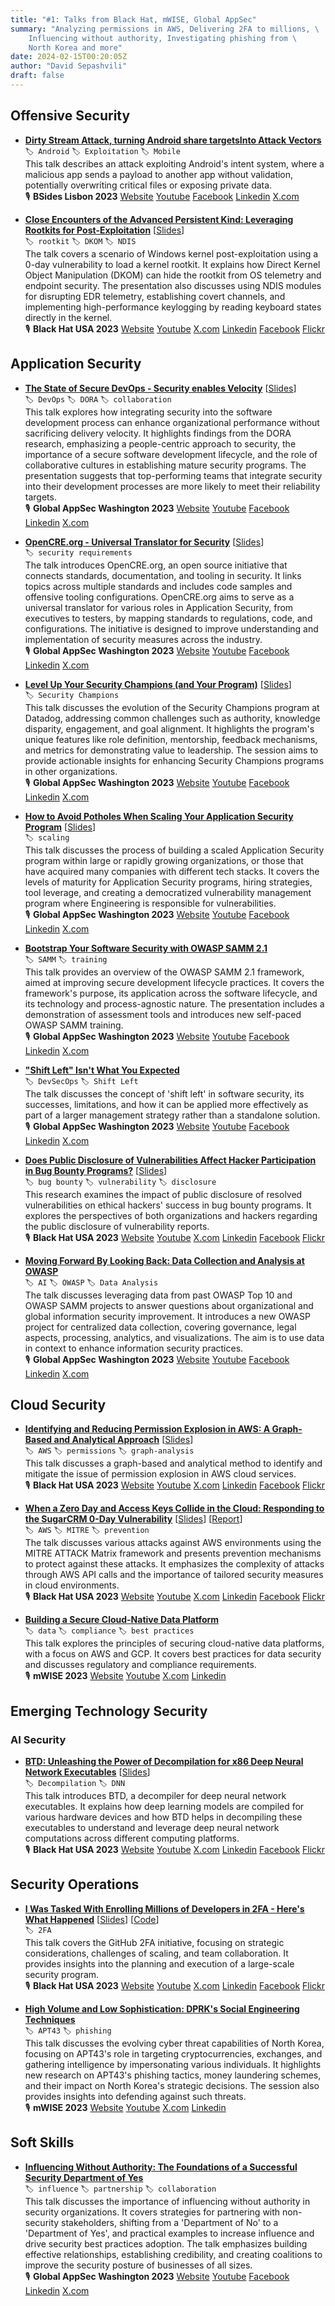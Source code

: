 ```yaml
---
title: "#1: Talks from Black Hat, mWISE, Global AppSec"
summary: "Analyzing permissions in AWS, Delivering 2FA to millions, \
    Influencing without authority, Investigating phishing from \
    North Korea and more"
date: 2024-02-15T00:20:05Z
author: "David Sepashvili"
draft: false
---
```


## Offensive Security
- [**Dirty Stream Attack, turning Android share targetsInto Attack Vectors**](https://www.youtube.com/watch?v=5QsHrAQC3OQ)    
`🏷️ Android`  `🏷️ Exploitation`  `🏷️ Mobile`  
This talk describes an attack exploiting Android's intent system, where a malicious app sends a payload to another app without validation, potentially overwriting critical files or exposing private data.  
🎙️  **BSides Lisbon 2023** [Website](https://bsideslisbon.org) [Youtube](https://www.youtube.com/playlist?list=PLbuNP88_wbNzLYSSF-3ZpUj3NEXaFrHkO) [Facebook](https://www.facebook.com/Bsideslisbon)  [Linkedin](https://www.linkedin.com/company/bsideslisbon)  [X.com](https://x.com/Bsideslisbon)    

- [**Close Encounters of the Advanced Persistent Kind: Leveraging Rootkits for Post-Exploitation**](https://www.youtube.com/watch?v=t7Rx3crobZU)  \[[Slides](https://i.blackhat.com/BH-US-23/Presentations/US-23-Palmiotti-Boonen-Close-Encounters.pdf)\]    
`🏷️ rootkit`  `🏷️ DKOM`  `🏷️ NDIS`  
The talk covers a scenario of Windows kernel post-exploitation using a 0-day vulnerability to load a kernel rootkit. It explains how Direct Kernel Object Manipulation (DKOM) can hide the rootkit from OS telemetry and endpoint security. The presentation also discusses using NDIS modules for disrupting EDR telemetry, establishing covert channels, and implementing high-performance keylogging by reading keyboard states directly in the kernel.  
🎙️  **Black Hat USA 2023** [Website](https://www.blackhat.com) [Youtube](https://www.youtube.com/playlist?list=PLH15HpR5qRsWalnnt-9eYELxbEcYBPB6I) [X.com](https://x.com/BlackHatEvents)  [Linkedin](https://www.linkedin.com/in/black-hat-official-4b222772)  [Facebook](https://facebook.com/Black-Hat-Events-107691635153)  [Flickr](https://flickr.com/photos/blackhatevents)    

## Application Security
- [**The State of Secure DevOps - Security enables Velocity**](https://www.youtube.com/watch?v=bV2xZPBTcBo)  \[[Slides](https://static.sched.com/hosted_files/owasp2023globalappsecwashin/4b/Final_The%20State%20of%20DevOps%20-%20Security%20Enables%20Velocity%20-%20AppsecUS.pdf)\]    
`🏷️ DevOps`  `🏷️ DORA`  `🏷️ collaboration`  
This talk explores how integrating security into the software development process can enhance organizational performance without sacrificing delivery velocity. It highlights findings from the DORA research, emphasizing a people-centric approach to security, the importance of a secure software development lifecycle, and the role of collaborative cultures in establishing mature security programs. The presentation suggests that top-performing teams that integrate security into their development processes are more likely to meet their reliability targets.  
🎙️  **Global AppSec Washington 2023** [Website](https://owasp.org) [Youtube](https://www.youtube.com/channel/UCe8j61ABYDuPTdtjItD2veA) [Facebook](https://www.facebook.com/groups/owaspfoundation)  [Linkedin](https://www.linkedin.com/company/owasp/)  [X.com](https://x.com/owasp)    

- [**OpenCRE.org - Universal Translator for Security**](https://www.youtube.com/watch?v=SPC8NATkxqo)  \[[Slides](https://static.sched.com/hosted_files/owasp2023globalappsecwashin/7c/2023OpenCRE-at-WashingtonDC.pdf)\]    
`🏷️ security requirements`  
The talk introduces OpenCRE.org, an open source initiative that connects standards, documentation, and tooling in security. It links topics across multiple standards and includes code samples and offensive tooling configurations. OpenCRE.org aims to serve as a universal translator for various roles in Application Security, from executives to testers, by mapping standards to regulations, code, and configurations. The initiative is designed to improve understanding and implementation of security measures across the industry.  
🎙️  **Global AppSec Washington 2023** [Website](https://owasp.org) [Youtube](https://www.youtube.com/channel/UCe8j61ABYDuPTdtjItD2veA) [Facebook](https://www.facebook.com/groups/owaspfoundation)  [Linkedin](https://www.linkedin.com/company/owasp/)  [X.com](https://x.com/owasp)    

- [**Level Up Your Security Champions (and Your Program)**](https://www.youtube.com/watch?v=7gmA9Wthv8Y)  \[[Slides](https://static.sched.com/hosted_files/owasp2023globalappsecwashin/d9/Chuck%20Willis%20-%202023%20OWASP%20AppSec%20DC%20-%20Level%20Up%20Your%20Security%20Champions%20%28and%20Your%20Program%29.pdf)\]    
`🏷️ Security Champions`  
This talk discusses the evolution of the Security Champions program at Datadog, addressing common challenges such as authority, knowledge disparity, engagement, and goal alignment. It highlights the program's unique features like role definition, mentorship, feedback mechanisms, and metrics for demonstrating value to leadership. The session aims to provide actionable insights for enhancing Security Champions programs in other organizations.  
🎙️  **Global AppSec Washington 2023** [Website](https://owasp.org) [Youtube](https://www.youtube.com/channel/UCe8j61ABYDuPTdtjItD2veA) [Facebook](https://www.facebook.com/groups/owaspfoundation)  [Linkedin](https://www.linkedin.com/company/owasp/)  [X.com](https://x.com/owasp)    

- [**How to Avoid Potholes When Scaling Your Application Security Program**](https://www.youtube.com/watch?v=lHRlNG-z1x8)  \[[Slides](https://static.sched.com/hosted_files/owasp2023globalappsecwashin/92/2023-10%20-%20Global%20AppSec%20-%20Building%20a%20Scaled%20Application%20Security%20Program.pdf)\]    
`🏷️ scaling`  
This talk discusses the process of building a scaled Application Security program within large or rapidly growing organizations, or those that have acquired many companies with different tech stacks. It covers the levels of maturity for Application Security programs, hiring strategies, tool leverage, and creating a democratized vulnerability management program where Engineering is responsible for vulnerabilities.  
🎙️  **Global AppSec Washington 2023** [Website](https://owasp.org) [Youtube](https://www.youtube.com/channel/UCe8j61ABYDuPTdtjItD2veA) [Facebook](https://www.facebook.com/groups/owaspfoundation)  [Linkedin](https://www.linkedin.com/company/owasp/)  [X.com](https://x.com/owasp)    

- [**Bootstrap Your Software Security with OWASP SAMM 2.1**](https://www.youtube.com/watch?v=tKvBBSR-Q-c)    
`🏷️ SAMM`  `🏷️ training`  
This talk provides an overview of the OWASP SAMM 2.1 framework, aimed at improving secure development lifecycle practices. It covers the framework's purpose, its application across the software lifecycle, and its technology and process-agnostic nature. The presentation includes a demonstration of assessment tools and introduces new self-paced OWASP SAMM training.  
🎙️  **Global AppSec Washington 2023** [Website](https://owasp.org) [Youtube](https://www.youtube.com/channel/UCe8j61ABYDuPTdtjItD2veA) [Facebook](https://www.facebook.com/groups/owaspfoundation)  [Linkedin](https://www.linkedin.com/company/owasp/)  [X.com](https://x.com/owasp)    

- [**"Shift Left" Isn't What You Expected**](https://www.youtube.com/watch?v=QzIdRsxQI88)    
`🏷️ DevSecOps`  `🏷️ Shift Left`  
The talk discusses the concept of 'shift left' in software security, its successes, limitations, and how it can be applied more effectively as part of a larger management strategy rather than a standalone solution.  
🎙️  **Global AppSec Washington 2023** [Website](https://owasp.org) [Youtube](https://www.youtube.com/channel/UCe8j61ABYDuPTdtjItD2veA) [Facebook](https://www.facebook.com/groups/owaspfoundation)  [Linkedin](https://www.linkedin.com/company/owasp/)  [X.com](https://x.com/owasp)    

- [**Does Public Disclosure of Vulnerabilities Affect Hacker Participation in Bug Bounty Programs?**](https://www.youtube.com/watch?v=FoJgrZgLVCQ)  \[[Slides](https://i.blackhat.com/BH-US-23/Presentations/US-23-Ahmed-Does-Public-Disclosure-of-Vulnerabilities.pdf)\]    
`🏷️ bug bounty`  `🏷️ vulnerability`  `🏷️ disclosure`  
This research examines the impact of public disclosure of resolved vulnerabilities on ethical hackers' success in bug bounty programs. It explores the perspectives of both organizations and hackers regarding the public disclosure of vulnerability reports.  
🎙️  **Black Hat USA 2023** [Website](https://www.blackhat.com) [Youtube](https://www.youtube.com/playlist?list=PLH15HpR5qRsWalnnt-9eYELxbEcYBPB6I) [X.com](https://x.com/BlackHatEvents)  [Linkedin](https://www.linkedin.com/in/black-hat-official-4b222772)  [Facebook](https://facebook.com/Black-Hat-Events-107691635153)  [Flickr](https://flickr.com/photos/blackhatevents)    

- [**Moving Forward By Looking Back: Data Collection and Analysis at OWASP**](https://www.youtube.com/watch?v=zpu_DzbkF9A)    
`🏷️ AI`  `🏷️ OWASP`  `🏷️ Data Analysis`  
The talk discusses leveraging data from past OWASP Top 10 and OWASP SAMM projects to answer questions about organizational and global information security improvement. It introduces a new OWASP project for centralized data collection, covering governance, legal aspects, processing, analytics, and visualizations. The aim is to use data in context to enhance information security practices.  
🎙️  **Global AppSec Washington 2023** [Website](https://owasp.org) [Youtube](https://www.youtube.com/channel/UCe8j61ABYDuPTdtjItD2veA) [Facebook](https://www.facebook.com/groups/owaspfoundation)  [Linkedin](https://www.linkedin.com/company/owasp/)  [X.com](https://x.com/owasp)    

## Cloud Security
- [**Identifying and Reducing Permission Explosion in AWS: A Graph-Based and Analytical Approach**](https://www.youtube.com/watch?v=zJwEH67QTQw)  \[[Slides](https://i.blackhat.com/BH-US-23/Presentations/US-23-Moolrajani-Reducing-AWS-Permission-Explosion.pdf)\]    
`🏷️ AWS`  `🏷️ permissions`  `🏷️ graph-analysis`  
This talk discusses a graph-based and analytical method to identify and mitigate the issue of permission explosion in AWS cloud services.  
🎙️  **Black Hat USA 2023** [Website](https://www.blackhat.com) [Youtube](https://www.youtube.com/playlist?list=PLH15HpR5qRsWalnnt-9eYELxbEcYBPB6I) [X.com](https://x.com/BlackHatEvents)  [Linkedin](https://www.linkedin.com/in/black-hat-official-4b222772)  [Facebook](https://facebook.com/Black-Hat-Events-107691635153)  [Flickr](https://flickr.com/photos/blackhatevents)    

- [**When a Zero Day and Access Keys Collide in the Cloud: Responding to the SugarCRM 0-Day Vulnerability**](https://www.youtube.com/watch?v=XDyYTxhIO6s)  \[[Slides](https://i.blackhat.com/BH-US-23/Presentations/US-23-Zimmermann-WhenaZeroDayandAccessKeysCollide.pdf)\]  \[[Report](https://unit42.paloaltonetworks.com/sugarcrm-cloud-incident-black-hat)\]    
`🏷️ AWS`  `🏷️ MITRE`  `🏷️ prevention`  
The talk discusses various attacks against AWS environments using the MITRE ATTACK Matrix framework and presents prevention mechanisms to protect against these attacks. It emphasizes the complexity of attacks through AWS API calls and the importance of tailored security measures in cloud environments.  
🎙️  **Black Hat USA 2023** [Website](https://www.blackhat.com) [Youtube](https://www.youtube.com/playlist?list=PLH15HpR5qRsWalnnt-9eYELxbEcYBPB6I) [X.com](https://x.com/BlackHatEvents)  [Linkedin](https://www.linkedin.com/in/black-hat-official-4b222772)  [Facebook](https://facebook.com/Black-Hat-Events-107691635153)  [Flickr](https://flickr.com/photos/blackhatevents)    

- [**Building a Secure Cloud-Native Data Platform**](https://www.youtube.com/watch?v=XcGgA_EKe_M)    
`🏷️ data`  `🏷️ compliance`  `🏷️ best practices`  
This talk explores the principles of securing cloud-native data platforms, with a focus on AWS and GCP. It covers best practices for data security and discusses regulatory and compliance requirements.  
🎙️  **mWISE 2023** [Website](https://mwise.mandiant.com) [Youtube](https://www.youtube.com/channel/UCvuDnGuAYJoXpepmubA1Ifw) [X.com](https://x.com/mwiseconference)  [Linkedin](https://www.linkedin.com/showcase/mwise-conference)    

## Emerging Technology Security
### AI Security
- [**BTD: Unleashing the Power of Decompilation for x86 Deep Neural Network Executables**](https://www.youtube.com/watch?v=NDfj8JiZMX0)  \[[Slides](https://i.blackhat.com/BH-US-23/Presentations/US-23-ZhiboLiu-BTD-Unleashing-the-Power.pdf)\]    
`🏷️ Decompilation`  `🏷️ DNN`  
This talk introduces BTD, a decompiler for deep neural network executables. It explains how deep learning models are compiled for various hardware devices and how BTD helps in decompiling these executables to understand and leverage deep neural network computations across different computing platforms.  
🎙️  **Black Hat USA 2023** [Website](https://www.blackhat.com) [Youtube](https://www.youtube.com/playlist?list=PLH15HpR5qRsWalnnt-9eYELxbEcYBPB6I) [X.com](https://x.com/BlackHatEvents)  [Linkedin](https://www.linkedin.com/in/black-hat-official-4b222772)  [Facebook](https://facebook.com/Black-Hat-Events-107691635153)  [Flickr](https://flickr.com/photos/blackhatevents)    

## Security Operations
- [**I Was Tasked With Enrolling Millions of Developers in 2FA - Here's What Happened**](https://www.youtube.com/watch?v=kuwoFpBEMuA)  \[[Slides](https://i.blackhat.com/BH-US-23/Presentations/US-23-Swanson-I-Was-Tasked-With-Enrolling.pdf)\]  \[[Code](https://github.com/swannysec/strategic-planning-template)\]    
`🏷️ 2FA`  
This talk covers the GitHub 2FA initiative, focusing on strategic considerations, challenges of scaling, and team collaboration. It provides insights into the planning and execution of a large-scale security program.  
🎙️  **Black Hat USA 2023** [Website](https://www.blackhat.com) [Youtube](https://www.youtube.com/playlist?list=PLH15HpR5qRsWalnnt-9eYELxbEcYBPB6I) [X.com](https://x.com/BlackHatEvents)  [Linkedin](https://www.linkedin.com/in/black-hat-official-4b222772)  [Facebook](https://facebook.com/Black-Hat-Events-107691635153)  [Flickr](https://flickr.com/photos/blackhatevents)    

- [**High Volume and Low Sophistication: DPRK's Social Engineering Techniques**](https://www.youtube.com/watch?v=sxLLmzvrhW8)    
`🏷️ APT43`  `🏷️ phishing`  
This talk discusses the evolving cyber threat capabilities of North Korea, focusing on APT43's role in targeting cryptocurrencies, exchanges, and gathering intelligence by impersonating various individuals. It highlights new research on APT43's phishing tactics, money laundering schemes, and their impact on North Korea's strategic decisions. The session also provides insights into defending against such threats.  
🎙️  **mWISE 2023** [Website](https://mwise.mandiant.com) [Youtube](https://www.youtube.com/playlist?list=PLdkRFluYWTrLOrFPjb8ZdjqPGJNyacWPd) [X.com](https://x.com/mwiseconference)  [Linkedin](https://www.linkedin.com/showcase/mwise-conference)    

## Soft Skills
- [**Influencing Without Authority: The Foundations of a Successful Security Department of Yes**](https://www.youtube.com/watch?v=BPF18NVKI1A)    
`🏷️ influence`  `🏷️ partnership`  `🏷️ collaboration`  
This talk discusses the importance of influencing without authority in security organizations. It covers strategies for partnering with non-security stakeholders, shifting from a 'Department of No' to a 'Department of Yes', and practical examples to increase influence and drive security best practices adoption. The talk emphasizes building effective relationships, establishing credibility, and creating coalitions to improve the security posture of businesses of all sizes.  
🎙️  **Global AppSec Washington 2023** [Website](https://owasp.org) [Youtube](https://www.youtube.com/channel/UCe8j61ABYDuPTdtjItD2veA) [Facebook](https://www.facebook.com/groups/owaspfoundation)  [Linkedin](https://www.linkedin.com/company/owasp/)  [X.com](https://x.com/owasp)  